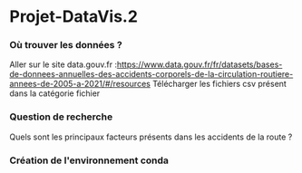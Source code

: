 # Projet-DataVis.2

### Où trouver les données ?

Aller sur le site data.gouv.fr :https://www.data.gouv.fr/fr/datasets/bases-de-donnees-annuelles-des-accidents-corporels-de-la-circulation-routiere-annees-de-2005-a-2021/#/resources
Télécharger les fichiers csv présent dans la catégorie fichier

### Question de recherche

Quels sont les principaux facteurs présents dans les accidents de la route ?

### Création de l'environnement conda
